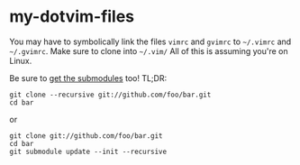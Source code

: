# my-dotvim-files

You may have to symbolically link the files `vimrc` and `gvimrc` to `~/.vimrc` and `~/.gvimrc`. Make sure to clone into `~/.vim/` All of this is assuming you're on Linux.

Be sure to [get the submodules](http://stackoverflow.com/questions/3796927/how-to-git-clone-including-submodules) too! TL;DR:

    git clone --recursive git://github.com/foo/bar.git
    cd bar

or

    git clone git://github.com/foo/bar.git
    cd bar
    git submodule update --init --recursive
